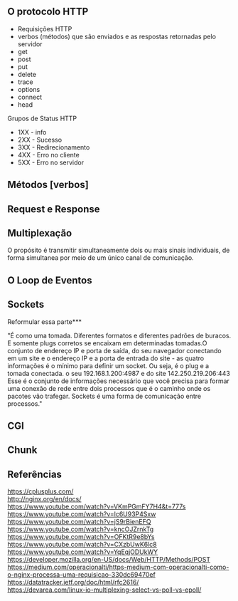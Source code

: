 ## O protocolo HTTP

- Requisições HTTP
- verbos (métodos) que são enviados e as respostas retornadas pelo servidor
- get
- post
- put
- delete
- trace
- options
- connect
- head

Grupos de Status HTTP

- 1XX - info
- 2XX - Sucesso
- 3XX - Redirecionamento
- 4XX - Erro no cliente
- 5XX - Erro no servidor

## Métodos [verbos]


## Request e Response

## Multiplexação
O propósito é transmitir simultaneamente dois ou mais sinais individuais, de forma simultanea por meio de um único canal de comunicação.


## O Loop de Eventos


## Sockets

Reformular essa parte***

"É como uma tomada. Diferentes formatos e diferentes padrões de buracos. E somente plugs corretos se encaixam em determinadas tomadas.O conjunto de endereço IP e porta de saída, do seu navegador conectando em um site e o endereço IP e a porta de entrada do site - as quatro informações é o mínimo para definir um socket. Ou seja, é o plug e a tomada conectada.
o seu 192.168.1.200:4987  e do site 142.250.219.206:443
Esse é o conjunto de informações necessário que você precisa para formar uma conexão de rede entre dois processos que é o caminho onde os pacotes vão trafegar.
Sockets é uma forma de comunicação entre processos."

## CGI


## Chunk


## Referências

https://cplusplus.com/ <br>
http://nginx.org/en/docs/ <br>
https://www.youtube.com/watch?v=VKmPGmFY7H4&t=777s <br>
https://www.youtube.com/watch?v=lc6U93P4Sxw <br>
https://www.youtube.com/watch?v=jS9rBienEFQ <br>
https://www.youtube.com/watch?v=kncOJZrnkTg <br>
https://www.youtube.com/watch?v=OFKtR9e8bYs <br>
https://www.youtube.com/watch?v=CXzbUwK6lc8 <br>
https://www.youtube.com/watch?v=YqEqjODUkWY <br>
https://developer.mozilla.org/en-US/docs/Web/HTTP/Methods/POST <br>
https://medium.com/operacionalti/https-medium-com-operacionalti-como-o-nginx-processa-uma-requisicao-330dc69470ef<br>
https://datatracker.ietf.org/doc/html/rfc2616/ <br>
https://devarea.com/linux-io-multiplexing-select-vs-poll-vs-epoll/ <br>
